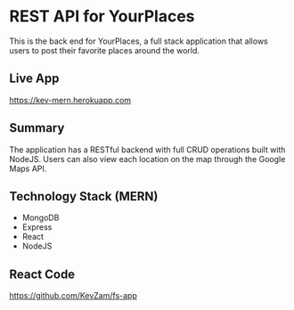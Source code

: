 # REST API for YourPlaces
This is the back end for YourPlaces, a full stack application that allows users to post their favorite places around the world. 


## Live App
https://kev-mern.herokuapp.com 

## Summary
The application has a RESTful backend with full CRUD operations built with NodeJS. Users can also view each location on the map through the Google Maps API.

## Technology Stack (MERN)
* MongoDB
* Express
* React
* NodeJS

## React Code
https://github.com/KevZam/fs-app
